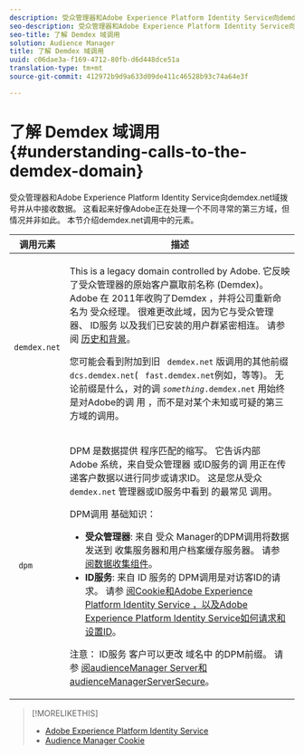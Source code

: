 ```yaml
---
description: 受众管理器和Adobe Experience Platform Identity Service向demdex.net域拨号并从中接收数据。 这看起来好像Adobe正在处理一个不同寻常的第三方域，但情况并非如此。 本节介绍demdex.net调用中的元素。
seo-description: 受众管理器和Adobe Experience Platform Identity Service向demdex.net域拨号并从中接收数据。 这看起来好像Adobe正在处理一个不同寻常的第三方域，但情况并非如此。 本节介绍demdex.net调用中的元素。
seo-title: 了解 Demdex 域调用
solution: Audience Manager
title: 了解 Demdex 域调用
uuid: c06dae3a-f169-4712-80fb-d6d448dce51a
translation-type: tm+mt
source-git-commit: 412972b9d9a633d09de411c46528b93c74a64e3f

---
```



# 了解 Demdex 域调用{#understanding-calls-to-the-demdex-domain}

受众管理器和Adobe Experience Platform Identity Service向demdex.net域拨号并从中接收数据。 这看起来好像Adobe正在处理一个不同寻常的第三方域，但情况并非如此。 本节介绍demdex.net调用中的元素。

<table id="table_B846CBEDDA4C4AD19416F7C27FC325C6"> 
 <thead> 
  <tr> 
   <th colname="col1" class="entry"> 调用元素 </th> 
   <th colname="col2" class="entry"> 描述 </th> 
  </tr> 
 </thead>
 <tbody> 
  <tr> 
   <td colname="col1"> <p> <code> demdex.net</code> </p> </td> 
   <td colname="col2"> <p>This is a legacy domain controlled by <span class="keyword"> Adobe</span>. 它反映 <span class="keyword"> 了受众</span>管理器的原始客户赢取前名称<span class="keyword"> (Demdex</span>)。 <span class="keyword"> Adobe</span> 在 <span class="keyword"> 2011年收购了Demdex</span> ，并将公司重新命名为 <span class="keyword"> 受众经理</span>。 很难更改此域，因为它与受众管理器、 <span class="keyword"> ID服务</span><span class="wintitle"> 以及我们已安装的用户群紧密相连</span>。 请参阅 <a href="../overview/aam-overview.md#history-and-background"> 历史和背景</a>。 </p> <p>您可能会看到附加到旧 <code> demdex.net</code> 版调用的其他前缀 <code> dcs.demdex.net</code>( <code> fast.demdex.net</code>例如，等等)。 无论前缀是什么，对的调 <code><i>something</i>.demdex.net</code> 用始终是对Adobe的调 <span class="keyword"> 用</span> ，而不是对某个未知或可疑的第三方域的调用。 </p> </td> 
  </tr> 
  <tr> 
   <td colname="col1"> <p> <code> dpm</code> </p> </td> 
   <td colname="col2"> <p><span class="wintitle"> DPM</span> 是数据提供 <span class="wintitle"> 程序匹配的缩写</span>。 它告诉内部 <span class="keyword"> Adobe</span> 系统，来自受众管理器 <span class="keyword"> 或ID服务的调</span><span class="wintitle"></span> 用正在传递客户数据以进行同步或请求ID。 这是您从受众 <code> demdex.net</code> 管理器或ID服务中看到 <span class="keyword"> 的最常见</span><span class="wintitle"> 调用</span>。 </p> <p><span class="wintitle"> DPM调用</span> 基础知识： </p> <p> 
     <ul id="ul_44023BB060774518BE414EE10820C141"> 
      <li id="li_0F94D1988A6944BA885FD40AB26FC49F"> <b> <span class="keyword"> 受众管理器</span></b>: 来自 <span class="wintitle"> 受众</span> Manager的DPM调用将数据发送到 <span class="keyword"> 收集服务器和</span><span class="wintitle"></span><span class="wintitle"></span>用户档案缓存服务器。 请参 <a href="../reference/system-components/components-data-collection.md"> 阅数据收集组件</a>。 </li> 
      <li id="li_5A7EA9EE16EE4D828F0A24AE2B969122"> <b> <span class="wintitle"> ID服务</span></b>: 来自 <span class="wintitle"> ID</span> 服务的 <span class="wintitle"></span> DPM调用是对访客ID的请求。 请参 <a href="https://docs.adobe.com/content/help/en/id-service/using/intro/cookies.html" format="https" scope="external"> 阅Cookie和Adobe Experience Platform Identity Service</a><a href="https://docs.adobe.com/content/help/en/id-service/using/intro/id-request.html" format="https" scope="external"> ，以及Adobe Experience Platform Identity Service如何请求和设置ID</a>。 </li> 
     </ul> </p> <p> <p>注意：  <span class="wintitle"> ID服务</span> 客户可以更改 <span class="wintitle"> 域名中</span> 的DPM前缀。 请参 <a href="https://docs.adobe.com/content/help/en/id-service/using/id-service-api/configurations/subdomain-config.html" format="https" scope="external"> 阅audienceManager Server和audienceManagerServerSecure</a>。 </p> </p> </td> 
  </tr> 
 </tbody> 
</table>

>[!MORELIKETHIS]
>
>* [Adobe Experience Platform Identity Service](https://docs.adobe.com/content/help/en/id-service/using/home.html)
>* [Audience Manager Cookie](https://docs.adobe.com/content/help/en/core-services/interface/ec-cookies/cookies-am.html)

